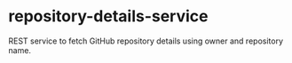 # repository-details-service
REST service to fetch GitHub repository details using owner and repository name. 
